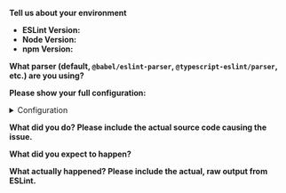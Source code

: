 **Tell us about your environment**

* **ESLint Version:**
* **Node Version:**
* **npm Version:**

**What parser (default, `@babel/eslint-parser`, `@typescript-eslint/parser`, etc.) are you using?**

**Please show your full configuration:**

<details>
<summary>Configuration</summary>

<!-- Paste your configuration below: -->
```js

```

</details>

**What did you do? Please include the actual source code causing the issue.**

**What did you expect to happen?**

**What actually happened? Please include the actual, raw output from ESLint.**

